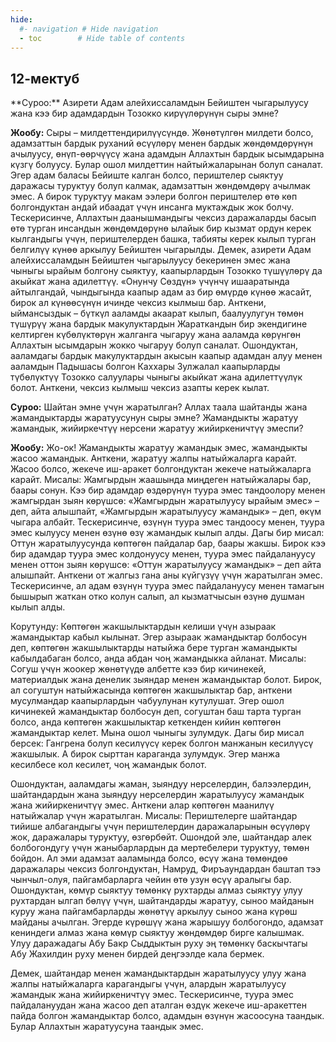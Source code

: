 ```yaml
---
hide:
  #- navigation # Hide navigation
  - toc        # Hide table of contents
---
```


<h2 class="t_center">12-мектуб</h2>
**Суроо:** Азирети Адам алейхиссаламдын Бейиштен чыгарылуусу жана кээ бир адамдардын Тозокко кирүүлөрүнүн сыры эмне?

**Жообу:** Сыры – милдеттендирилүүсүндө. Жөнөтүлгөн милдети болсо, адамзаттын бардык руханий өсүүлөрү менен бардык жөндөмдөрүнүн ачылуусу, өнүп-өөрчүүсү жана адамдын Аллахтын бардык ысымдарына күзгү болуусу. Булар ошол милдеттин найтыйжаларынан болуп саналат.  Эгер адам баласы Бейиште калган болсо, периштелер сыяктуу даражасы туруктуу болуп калмак, адамзаттын жөндөмдөрү ачылмак эмес. А бирок туруктуу макам ээлери болгон периштелер өтө көп болгондуктан андай ибаадат үчүн инсанга муктаждык жок болчу. Тескерисинче, Аллахтын даанышмандыгы чексиз даражаларды басып өтө турган инсандын жөндөмдөрүнө ылайык бир кызмат ордун керек кылгандыгы үчүн, периштелерден башка, табияты керек кылып турган белгилүү күнөө аркылуу Бейиштен чыгарылды. Демек, азирети Адам алейхиссаламдын Бейиштен чыгарылуусу бекеринен эмес жана чыныгы ырайым болгону сыяктуу, каапырлардын Тозокко түшүүлөрү да акыйкат жана адилеттүү. «Онунчу Сөздүн» үчүнчү ишааратында айтылгандай, чындыгында каапыр адам аз бир өмүрдө күнөө жасайт, бирок ал күнөөсүнүн ичинде чексиз кылмыш бар. Анткени, ыймансыздык – бүткүл ааламды акаарат кылып, баалуулугун төмөн түшүрүү жана бардык макулуктардын Жараткандын бир экендигине келтирген күбөлүктөрүн жалганга чыгаруу жана ааламда көрүнгөн Аллахтын ысымдарын жокко чыгаруу болуп саналат. Ошондуктан, ааламдагы бардык макулуктардын акысын каапыр адамдан алуу менен ааламдын Падышасы болгон Каххары Зулжалал каапырларды түбөлүктүү Тозокко салуулары чыныгы акыйкат жана адилеттүүлүк болот. Анткени, чексиз кылмыш чексиз азапты керек кылат.

**Суроо:** Шайтан эмне үчүн жаратылган? Аллах таала шайтанды жана жамандыктарды жаратуусунун сыры эмне? Жамандыкты жаратуу жамандык, жийиркечтүү нерсени жаратуу жийиркеничтүү эмеспи?

**Жообу:** Жо-ок! Жамандыкты жаратуу жамандык эмес, жамандыкты жасоо жамандык. Анткени, жаратуу жалпы натыйжаларга карайт. Жасоо болсо, жекече иш-аракет болгондуктан жекече натыйжаларга карайт. Мисалы: Жамгырдын жаашында миңдеген натыйжалары бар, баары сонун. Кээ бир адамдар өздөрүнүн туура эмес тандоолору менен жамгырдан зыян көрүшсө: «Жамгырдын жаратылуусу ырайым эмес» – деп, айта алышпайт, «Жамгырдын жаратылуусу жамандык» – деп, өкүм чыгара албайт. Тескерисинче, өзүнүн туура эмес тандоосу менен, туура эмес кылуусу менен өзүнө өзү жамандык кылып алды. Дагы бир мисал: Оттун жаратылуусунда көптөгөн пайдалар бар, баары жакшы. Бирок кээ бир адамдар туура эмес колдонуусу менен, туура эмес пайдалануусу менен оттон зыян көрүшсө: «Оттун жаратылуусу жамандык» – деп айта алышпайт. Анткени от жалгыз гана аны күйгүзүү үчүн жаратылган эмес. Тескерисинче, ал адам өзүнүн туура эмес пайдалануусу менен тамагын бышырып жаткан отко колун салып, ал кызматчысын өзүнө душман кылып алды.

Корутунду: Көптөгөн жакшылыктардын келиши үчүн азыраак жамандыктар кабыл кылынат. Эгер азыраак жамандыктар болбосун деп, көптөгөн жакшылыктарды натыйжа бере турган жамандыкты кабылдабаган болсо, анда абдан чоң жамандыкка айланат. Мисалы: Согуш үчүн жоокер жөнөтүүдө албетте кээ бир кичинекей, материалдык жана денелик зыяндар менен жамандыктар болот. Бирок, ал согуштун натыйжасында көптөгөн жакшылыктар бар, анткени мусулмандар каапырлардын чабуулунан кутулушат. Эгер ошол кичинекей жамандыктар болбосун деп, согуштан баш тарта турган болсо, анда көптөгөн жакшылыктар кеткенден кийин көптөгөн жамандыктар келет. Мына ошол чыныгы зулумдук. Дагы бир мисал берсек: Гангрена болуп кесилүүсү керек болгон манжанын кесилүүсү жакшылык. А бирок сырттан караганда зулумдук. Эгер манжа кесилбесе кол кесилет, чоң жамандык болот.

Ошондуктан, ааламдагы жаман, зыяндуу нерселердин, балээлердин, шайтандардын жана зыяндуу нерселердин жаратылуусу жамандык жана жийиркеничтүү эмес. Анткени алар көптөгөн маанилүү натыйжалар үчүн жаратылган. Мисалы: Периштелерге шайтандар тийише албагандыгы үчүн периштелердин даражаларынын өсүүлөрү жок, даражалары туруктуу, өзгөрбөйт. Ошондой эле, шайтандар алек болбогондугу үчүн жаныбарлардын да мертебелери туруктуу, төмөн бойдон. Ал эми адамзат ааламында болсо, өсүү жана төмөндөө даражалары чексиз болгондуктан, Намруд, Фиръаундардан баштап тээ чынчыл-олуя, пайгамбарларга чейин өтө узун өсүү аралыгы бар. Ошондуктан, көмүр сыяктуу төмөнкү рухтарды алмаз сыяктуу улуу рухтардан ылгап бөлүү үчүн, шайтандарды жаратуу, сыноо майданын куруу жана пайгамбарларды жөнөтүү аркылуу сыноо жана күрөш майданы ачылган. Эгерде күрөшүү жана жарышуу болбогондо, адамзат кениндеги алмаз жана көмүр сыяктуу жөндөмдөр бирге калышмак. Улуу даражадагы Абу Бакр Сыддыктын руху эң төмөнкү баскычтагы Абу Жахилдин руху менен бирдей деңгээлде кала бермек.

Демек, шайтандар менен жамандыктардын жаратылуусу улуу жана жалпы натыйжаларга карагандыгы үчүн, алардын жаратылуусу жамандык жана жийиркеничтүү эмес. Тескерисинче, туура эмес пайдалануудан жана жасоо деп аталган өздүк жекече иш-аракеттен пайда болгон жамандыктар болсо, адамдын өзүнүн жасоосуна таандык. Булар Аллахтын жаратуусуна таандык эмес.  